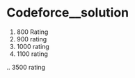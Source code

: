 # Codeforce__solution

1.  800 Rating 
2.  900 rating
3.  1000 rating
4.  1100 rating 




.. 3500 rating 
